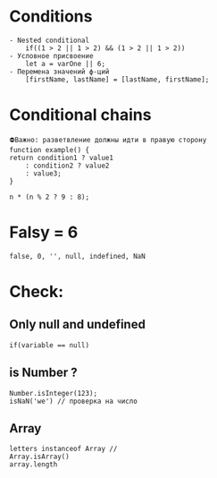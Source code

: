 # Conditions 
    - Nested conditional
		if((1 > 2 || 1 > 2) && (1 > 2 || 1 > 2))
    - Условное присвоение
		let a = varOne || 6;
	- Перемена значений ф-ций
		[firstName, lastName] = [lastName, firstName];
# Conditional chains
	⛔Важно: разветвление должны идти в правую сторону 
	function example() {
	return condition1 ? value1
		: condition2 ? value2
		: value3;
	}

	n * (n % 2 ? 9 : 8);

# Falsy = 6 
	false, 0, '', null, indefined, NaN

# Check:
## Only null and undefined
	if(variable == null)
## is Number ?
	Number.isInteger(123);
    isNaN('we') // проверка на число
## Array 
	letters instanceof Array // 
	Array.isArray() 
	array.length


